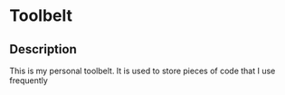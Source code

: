 # Toolbelt

## Description

This is my personal toolbelt. It is used to store pieces of code that I use frequently